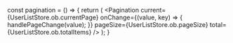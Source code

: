 const pagination = () => {
        return (
            <Pagination 
            current={UserListStore.ob.currentPage} 
            onChange={(value, key) => {
                handlePageChange(value);
            }}
            pageSize={UserListStore.ob.pageSize}
            total={UserListStore.ob.totalItems}
            />
        );
    }
